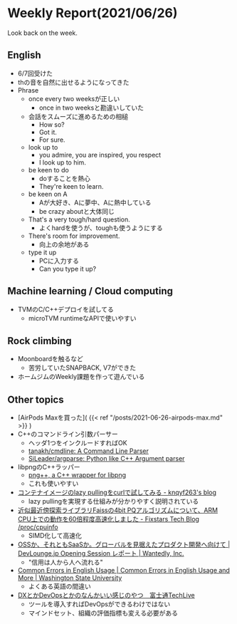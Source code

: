 # Weekly Report(2021/06/26)


Look back on the week.

## English

- 6/7回受けた
- thの音を自然に出せるようになってきた
- Phrase
    - once every two weeksが正しい
        - once in two weeksと勘違いしていた
    - 会話をスムーズに進めるための相槌
        - How so?
        - Got it.
        - For sure.
    - look up to
        - you admire, you are inspired, you respect
        - I look up to him.
    - be keen to do
        - doすることを熱心
        - They're keen to learn.
    - be keen on A
        - Aが大好き、Aに夢中、Aに熱中している
        - be crazy aboutと大体同じ
    - That's a very tough/hard question.
        - よくhardを使うが、toughも使うようにする
    - There's room for improvement.
        - 向上の余地がある
    - type it up
        - PCに入力する
        - Can you type it up?

## Machine learning / Cloud computing

- TVMのC/C++デプロイを試してる
    - microTVM runtimeなAPIで使いやすい

## Rock climbing

- Moonboardを触るなど
    - 苦労していたSNAPBACK, V7ができた
- ホームジムのWeekly課題を作って遊んでいる

## Other topics

- [AirPods Maxを買った]( {{< ref "/posts/2021-06-26-airpods-max.md" >}} )
-  C++のコマンドライン引数パーサー
    -  ヘッダ1つをインクルードすればOK
    - [tanakh/cmdline: A Command Line Parser](https://github.com/tanakh/cmdline)
    - [SiLeader/argparse: Python like C++ Argument parser](https://github.com/SiLeader/argparse)
- libpngのC++ラッパー
    - [png++, a C++ wrapper for libpng](https://www.nongnu.org/pngpp/)
    - これも使いやすい
- [コンテナイメージのlazy pullingをcurlで試してみる - knqyf263's blog](https://knqyf263.hatenablog.com/entry/2021/06/15/071057)
    - lazy pullingを実現する仕組みが分かりやすく説明されている
- [近似最近傍探索ライブラリFaissの4bit PQアルゴリズムについて、ARM CPU上での動作を60倍程度高速化しました - Fixstars Tech Blog /proc/cpuinfo](https://proc-cpuinfo.fixstars.com/2021/06/make-faiss-4bitpq-60x-faster-on-aarch64/)
    - SIMD化して高速化
- [OSSか、それともSaaSか。グローバルを見据えたプロダクト開発へ向けて | DevLounge.jp Opening Session レポート | Wantedly, Inc.](https://www.wantedly.com/companies/wantedly/post_articles/331344)
    - "信用は人から人へ流れる"
- [Common Errors in English Usage | Common Errors in English Usage and More | Washington State University](https://brians.wsu.edu/common-errors/)
    - よくある英語の間違い
- [DXとかDevOpsとかのなんかいい感じのやつ　富士通TechLive](https://www.slideshare.net/TokorotenNakayama/dxdevopstechlive)
    - ツールを導入すればDevOpsができるわけではない
    - マインドセット、組織の評価指標も変える必要がある

